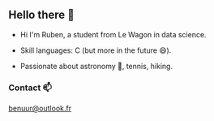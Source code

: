 ## Hello there 👋
- Hi I'm Ruben, a student from Le Wagon in data science.

- Skill languages: C (but more in the future 😄).

- Passionate about astronomy 🔭, tennis, hiking.

### Contact 📫

<a href="benuur@outlook.fr">benuur@outlook.fr</a>
